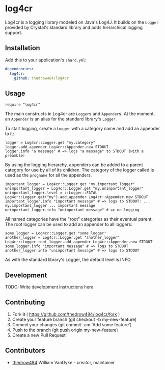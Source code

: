 # log4cr

Log4cr is a logging library modeled on Java's Log4J.
It builds on the `Logger` provided by Crystal's standard library and adds
hierarchical logging support.

## Installation

Add this to your application's `shard.yml`:

```yaml
dependencies:
  log4cr:
    github: thedrow484/log4cr
```

## Usage

```crystal
require "log4cr"
```

The main constructs in Log4cr are `Logger`s and `Appender`s.
At the moment, an `Appender` is an alias for the standard library's `Logger`.

To start logging, create a `Logger` with a category name and add an appender to it:

```crystal
logger = Log4cr::Logger.get "my.category"
logger.add_appender Log4cr::Appender.new STDOUT
logger.info "a message" # => logs "a message" to STDOUT (with a preamble)
```

By using the logging hierarchy, appenders can be added to a parent category for use
by all of its children.
The category of the logger called is used as the `progname` for all the appenders.

```crystal
important_logger = Log4cr::Logger.get "my.important_logger"
unimportant_logger = Log4cr::Logger.get "my.unimportant_logger"
unimportant_logger.level = ::Logger::FATAL
Log4cr::Logger.get("my").add_appender Log4cr::Appender.new STDOUT
important_logger.info "important message" # => logs to STDOUT: ... my.important_logger ... important message
unimportant_logger.info "unimportant message" # => no logging
```

All named categories have the "root" categories as their eventual parent.
The root logger can be used to add an appender to all loggers:

```crystal
some_logger = Log4cr::Logger.get "some_logger"
another_logger = Log4cr::Logger.get "another_logger"
Log4cr::Logger.root_logger.add_appender Log4cr::Appender.new STDOUT
some_logger.info "important message" # => logs to STDOUT
another_logger.info "unimportant message" # => logs to STDOUT
```

As with the standard library's Logger, the default level is INFO.

## Development

TODO: Write development instructions here

## Contributing

1. Fork it ( https://github.com/thedrow484/log4cr/fork )
2. Create your feature branch (git checkout -b my-new-feature)
3. Commit your changes (git commit -am 'Add some feature')
4. Push to the branch (git push origin my-new-feature)
5. Create a new Pull Request

## Contributors

- [thedrow484](https://github.com/thedrow484) William VanDyke - creator, maintainer
